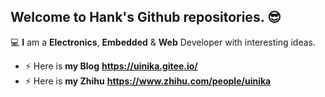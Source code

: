 ## Welcome to **Hank**'s Github repositories. :sunglasses:

:computer: **I** am a **Electronics**, **Embedded** & **Web** Developer with interesting ideas.

- ⚡ Here is **my Blog** **https://uinika.gitee.io/**
- ⚡ Here is **my Zhihu** **https://www.zhihu.com/people/uinika**
